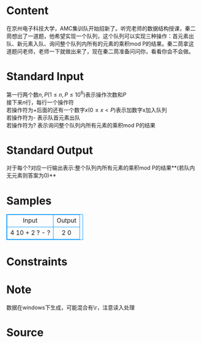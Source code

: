 
# Content

在京州电子科技大学，AMC集训队开始招新了。听完老师的数据结构授课，秦二茼想出了一道题，他希望实现一个队列，这个队列可以实现三种操作：首元素出队、新元素入队、询问整个队列内所有的元素的乘积mod  P的结果。秦二茼拿这道题问老师，老师一下就做出来了，现在秦二茼准备问问你，看看你会不会做。

# Standard Input

第一行两个数$n,P(1 \le n,P \le 10^6)$表示操作次数和$P$  
接下来$n$行，每行一个操作符  
若操作符为+后面的还有一个数字$x(0 \le x < P)$表示加数字x加入队列  
若操作符为- 表示队首元素出队  
若操作符为? 表示询问整个队列内所有元素的乘积mod P的结果

# Standard Output

对于每个?对应一行输出表示:整个队列内所有元素的乘积mod P的结果**(若队内无元素则答案为0)**

# Samples

<style>
        table,table tr th, table tr td { border:1px solid #0094ff; }
        table { width: 200px; min-height: 25px; line-height: 25px; text-align: center; border-collapse: collapse;}   
    </style>
<table>
	<tr>
		<td>Input</td>
		<td>Output</td>
	</tr>
<tr><td>4 10
+ 2
?
-
?</td><td>2
0</td></tr></table>


# Constraints



# Note

数据在windows下生成，可能混合有\r，注意读入处理

# Source


